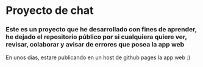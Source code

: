 # Proyecto de chat
### Este es un proyecto que he desarrollado con fines de aprender, he dejado el repositorio público por si cualquiera quiere ver, revisar, colaborar y avisar de errores que posea la app web
En unos dias, estare publicando en un host de github pages la app web :)
